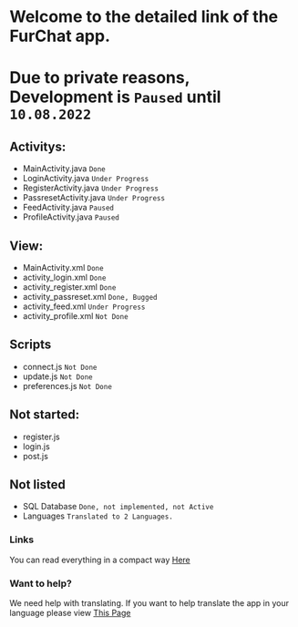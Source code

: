 # Welcome to the detailed link of the FurChat app.

# Due to private reasons, Development is `Paused` until `10.08.2022`

## Activitys:
- MainActivity.java `Done`
- LoginActivity.java `Under Progress`
- RegisterActivity.java `Under Progress`
- PassresetActivity.java `Under Progress`
- FeedActivity.java `Paused`
- ProfileActivity.java `Paused`

## View:
- MainActivity.xml `Done`
- activity_login.xml `Done`
- activity_register.xml `Done`
- activity_passreset.xml `Done, Bugged`
- activity_feed.xml `Under Progress`
- activity_profile.xml `Not Done`

## Scripts
- connect.js `Not Done`
- update.js `Not Done`
- preferences.js `Not Done`

## Not started:
- register.js
- login.js
- post.js

## Not listed
- SQL Database `Done, not implemented, not Active`
- Languages `Translated to 2 Languages.`

### Links
You can read everything in a compact way [Here](https://www.furchat.de/to-do-list)

### Want to help?
We need help with translating. If you want to help translate the app in your language
please view [This Page](https://www.furchat.de/translate)
